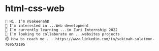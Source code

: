 # html-css-web


    👋 Hi, I’m @SakeenahD
    👀 I’m interested in ...Web development
    🌱 I’m currently learning ...in Zuri Internship 2022
    💞️ I’m looking to collaborate on ...websites projects
    📫 How to reach me ... https://www.linkedin.com/in/sekinah-sulaimon-769572195

